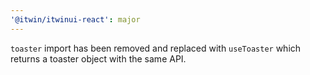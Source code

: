 ```yaml
---
'@itwin/itwinui-react': major
---
```


`toaster` import has been removed and replaced with `useToaster` which returns a toaster object with the same API.
